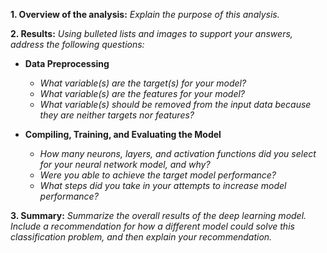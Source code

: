 


**1.	Overview of the analysis:** *Explain the purpose of this analysis.*

**2.	Results:** *Using bulleted lists and images to support your answers, address the following questions:*

-   **Data Preprocessing**
	- *What variable(s) are the target(s) for your model?*
	- *What variable(s) are the features for your model?*
	- *What variable(s) should be removed from the input data because they are neither targets nor features?*

- **Compiling, Training, and Evaluating the Model**
	- *How many neurons, layers, and activation functions did you select for your neural network model, and why?*
	- *Were you able to achieve the target model performance?*
	- *What steps did you take in your attempts to increase model performance?*


**3.	Summary:** *Summarize the overall results of the deep learning model. Include a recommendation for how a different model could solve this classification problem, and then explain your recommendation.*
